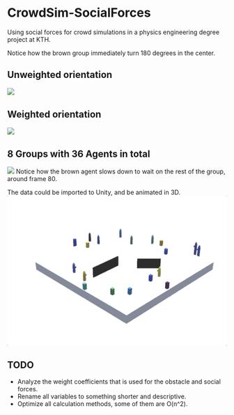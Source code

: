 # CrowdSim-SocialForces
Using social forces for crowd simulations in a physics engineering degree project at KTH.

Notice how the brown group immediately turn 180 degrees in the center.
## Unweighted orientation 
![](/images/21A_7G_UW.gif)
## Weighted orientation
![](/images/21A_7G_W.gif)


## 8 Groups with 36 Agents in total
![](/images/27A_8G.gif)
Notice how the brown agent slows down to wait on the rest of the group, around frame 80.





The data could be imported to Unity, and be animated in 3D.
![](/images/unitygif.gif)
## TODO
* Analyze the weight coefficients that is used for the obstacle and social forces.
* Rename all variables to something shorter and descriptive.
* Optimize all calculation methods, some of them are O(n^2).
